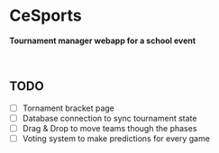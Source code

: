 # CeSports

**Tournament manager webapp for a school event**

<br>

## TODO

- [ ] Tornament bracket page
- [ ] Database connection to sync tournament state
- [ ] Drag & Drop to move teams though the phases
- [ ] Voting system to make predictions for every game

